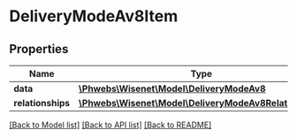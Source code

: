 # DeliveryModeAv8Item

## Properties
Name | Type | Description | Notes
------------ | ------------- | ------------- | -------------
**data** | [**\Phwebs\Wisenet\Model\DeliveryModeAv8**](DeliveryModeAv8.md) |  | [optional] 
**relationships** | [**\Phwebs\Wisenet\Model\DeliveryModeAv8Relationships**](DeliveryModeAv8Relationships.md) |  | [optional] 

[[Back to Model list]](../../README.md#documentation-for-models) [[Back to API list]](../../README.md#documentation-for-api-endpoints) [[Back to README]](../../README.md)

